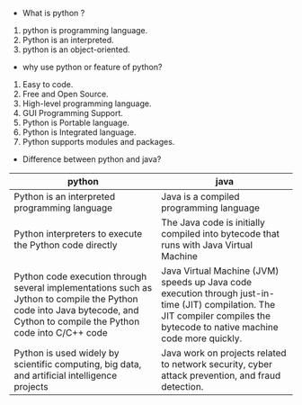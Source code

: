 * What is python ?     
1. python is programming language.  
2. Python is an interpreted.  
3. python is an object-oriented.    
   
* why use python or feature of python?     
1. Easy to code.  
2. Free and Open Source.   
3. High-level programming language. 
4. GUI Programming Support.  
5. Python is Portable language.  
6. Python is Integrated language.  
7. Python supports modules and packages.    
   
    
* Difference between python and java?         
   
python | java
|--- | ---|
| Python is an interpreted programming language|Java is a compiled programming language| 
| Python interpreters to execute the Python code directly|The Java code is initially compiled into bytecode that runs with Java Virtual Machine|
|Python code execution through several implementations such as Jython to compile the Python code into Java bytecode, and Cython to compile the Python code into C/C++ code| Java Virtual Machine (JVM) speeds up Java code execution through just-in-time (JIT) compilation. The JIT compiler compiles the bytecode to native machine code more quickly.  
| Python is used widely by scientific computing, big data, and artificial intelligence projects | Java work on projects related to network security, cyber attack prevention, and fraud detection.| 

